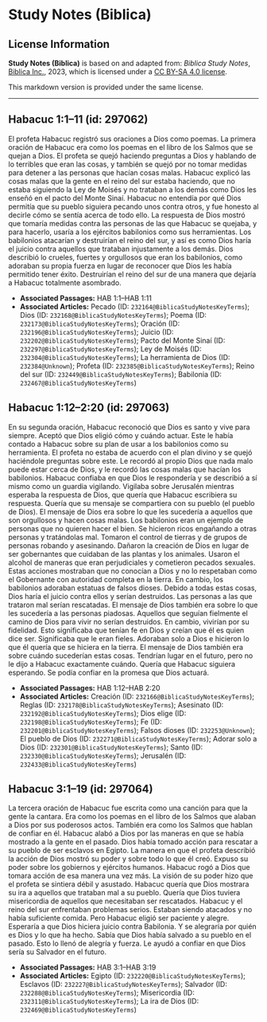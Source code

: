# Study Notes (Biblica)

## License Information

**Study Notes (Biblica)** is based on and adapted from: _Biblica Study Notes_, [Biblica Inc.](https://www.biblica.com/), 2023, which is licensed under a [CC BY-SA 4.0 license](https://creativecommons.org/licenses/by-sa/4.0/legalcode.en).

This markdown version is provided under the same license.



--------------------------------

## Habacuc 1:1–11 (id: 297062)

El profeta Habacuc registró sus oraciones a Dios como poemas. La primera oración de Habacuc era como los poemas en el libro de los Salmos que se quejan a Dios. El profeta se quejó haciendo preguntas a Dios y hablando de lo terribles que eran las cosas, y también se quejó por no tomar medidas para detener a las personas que hacían cosas malas. Habacuc explicó las cosas malas que la gente en el reino del sur estaba haciendo, que no estaba siguiendo la Ley de Moisés y no trataban a los demás como Dios les enseñó en el pacto del Monte Sinaí. Habacuc no entendía por qué Dios permitía que su pueblo siguiera pecando unos contra otros, y fue honesto al decirle cómo se sentía acerca de todo ello. La respuesta de Dios mostró que tomaría medidas contra las personas de las que Habacuc se quejaba, y para hacerlo, usaría a los ejércitos babilonios como sus herramientas. Los babilonios atacarían y destruirían el reino del sur, y así es como Dios haría el juicio contra aquellos que trataban injustamente a los demás. Dios describió lo crueles, fuertes y orgullosos que eran los babilonios, como adoraban su propia fuerza en lugar de reconocer que Dios les había permitido tener éxito. Destruirían el reino del sur de una manera que dejaría a Habacuc totalmente asombrado.

* **Associated Passages:** HAB 1:1–HAB 1:11
* **Associated Articles:** Pecado (ID: `232164@BiblicaStudyNotesKeyTerms`); Dios (ID: `232168@BiblicaStudyNotesKeyTerms`); Poema (ID: `232173@BiblicaStudyNotesKeyTerms`); Oración (ID: `232196@BiblicaStudyNotesKeyTerms`); Juicio (ID: `232202@BiblicaStudyNotesKeyTerms`); Pacto del Monte Sinaí (ID: `232297@BiblicaStudyNotesKeyTerms`); Ley de Moisés (ID: `232304@BiblicaStudyNotesKeyTerms`); La herramienta de Dios (ID: `232384@Unknown`); Profeta (ID: `232385@BiblicaStudyNotesKeyTerms`); Reino del sur (ID: `232449@BiblicaStudyNotesKeyTerms`); Babilonia (ID: `232467@BiblicaStudyNotesKeyTerms`)

## Habacuc 1:12–2:20 (id: 297063)

En su segunda oración, Habacuc reconoció que Dios es santo y vive para siempre. Aceptó que Dios eligió cómo y cuándo actuar. Este le había contado a Habacuc sobre su plan de usar a los babilonios como su herramienta. El profeta no estaba de acuerdo con el plan divino y se quejó haciéndole preguntas sobre este. Le recordó al propio Dios que nada malo puede estar cerca de Dios, y le recordó las cosas malas que hacían los babilonios. Habacuc confiaba en que Dios le respondería y se describió a sí mismo como un guardia vigilando. Vigilaba sobre Jerusalén mientras esperaba la respuesta de Dios, que quería que Habacuc escribiera su respuesta. Quería que su mensaje se compartiera con su pueblo (el pueblo de Dios). El mensaje de Dios era sobre lo que les sucedería a aquellos que son orgullosos y hacen cosas malas. Los babilonios eran un ejemplo de personas que no quieren hacer el bien. Se hicieron ricos engañando a otras personas y tratándolas mal. Tomaron el control de tierras y de grupos de personas robando y asesinando. Dañaron la creación de Dios en lugar de ser gobernantes que cuidaban de las plantas y los animales. Usaron el alcohol de maneras que eran perjudiciales y cometieron pecados sexuales. Estas acciones mostraban que no conocían a Dios y no lo respetaban como el Gobernante con autoridad completa en la tierra. En cambio, los babilonios adoraban estatuas de falsos dioses. Debido a todas estas cosas, Dios haría el juicio contra ellos y serían destruidos. Las personas a las que trataron mal serían rescatadas. El mensaje de Dios también era sobre lo que les sucedería a las personas piadosas. Aquellos que seguían fielmente el camino de Dios para vivir no serían destruidos. En cambio, vivirían por su fidelidad. Esto significaba que tenían fe en Dios y creían que él es quien dice ser. Significaba que le eran fieles. Adoraban solo a Dios e hicieron lo que él quería que se hiciera en la tierra. El mensaje de Dios también era sobre cuándo sucederían estas cosas. Tendrían lugar en el futuro, pero no le dijo a Habacuc exactamente cuándo. Quería que Habacuc siguiera esperando. Se podía confiar en la promesa que Dios actuará. 

* **Associated Passages:** HAB 1:12–HAB 2:20
* **Associated Articles:** Creación (ID: `232166@BiblicaStudyNotesKeyTerms`); Reglas (ID: `232178@BiblicaStudyNotesKeyTerms`); Asesinato (ID: `232192@BiblicaStudyNotesKeyTerms`); Dios elige (ID: `232198@BiblicaStudyNotesKeyTerms`); Fe (ID: `232201@BiblicaStudyNotesKeyTerms`); Falsos dioses (ID: `232253@Unknown`); El pueblo de Dios (ID: `232271@BiblicaStudyNotesKeyTerms`); Adorar solo a Dios (ID: `232301@BiblicaStudyNotesKeyTerms`); Santo (ID: `232330@BiblicaStudyNotesKeyTerms`); Jerusalén (ID: `232433@BiblicaStudyNotesKeyTerms`)

## Habacuc 3:1–19 (id: 297064)

La tercera oración de Habacuc fue escrita como una canción para que la gente la cantara. Era como los poemas en el libro de los Salmos que alaban a Dios por sus poderosos actos. También era como los Salmos que hablan de confiar en él. Habacuc alabó a Dios por las maneras en que se había mostrado a la gente en el pasado. Dios había tomado acción para rescatar a su pueblo de ser esclavos en Egipto. La manera en que el profeta describió la acción de Dios mostró su poder y sobre todo lo que él creó. Expuso su poder sobre los gobiernos y ejércitos humanos. Habacuc rogó a Dios que tomara acción de esa manera una vez más. La visión de su poder hizo que el profeta se sintiera débil y asustado. Habacuc quería que Dios mostrara su ira a aquellos que trataban mal a su pueblo. Quería que Dios tuviera misericordia de aquellos que necesitaban ser rescatados. Habacuc y el reino del sur enfrentaban problemas serios. Estaban siendo atacados y no había suficiente comida. Pero Habacuc eligió ser paciente y alegre. Esperaría a que Dios hiciera juicio contra Babilonia. Y se alegraría por quién es Dios y lo que ha hecho. Sabía que Dios había salvado a su pueblo en el pasado. Esto lo llenó de alegría y fuerza. Le ayudó a confiar en que Dios sería su Salvador en el futuro.

* **Associated Passages:** HAB 3:1–HAB 3:19
* **Associated Articles:** Egipto (ID: `232220@BiblicaStudyNotesKeyTerms`); Esclavos (ID: `232227@BiblicaStudyNotesKeyTerms`); Salvador (ID: `232288@BiblicaStudyNotesKeyTerms`); Misericordia (ID: `232311@BiblicaStudyNotesKeyTerms`); La ira de Dios (ID: `232469@BiblicaStudyNotesKeyTerms`)

